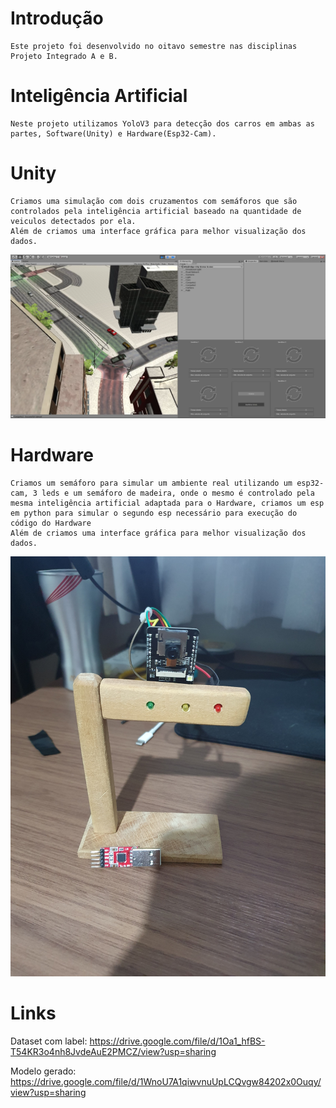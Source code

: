 # Introdução
```
Este projeto foi desenvolvido no oitavo semestre nas disciplinas Projeto Integrado A e B.
```
# Inteligência Artificial
```
Neste projeto utilizamos YoloV3 para detecção dos carros em ambas as partes, Software(Unity) e Hardware(Esp32-Cam).
```
# Unity
```
Criamos uma simulação com dois cruzamentos com semáforos que são controlados pela inteligência artificial baseado na quantidade de veiculos detectados por ela.
Além de criamos uma interface gráfica para melhor visualização dos dados.
```
![alt text](https://github.com/matheusvalbert/Projeto-Integrado/blob/main/Simulacao.PNG)
# Hardware
```
Criamos um semáforo para simular um ambiente real utilizando um esp32-cam, 3 leds e um semáforo de madeira, onde o mesmo é controlado pela mesma inteligência artificial adaptada para o Hardware, criamos um esp em python para simular o segundo esp necessário para execução do código do Hardware
Além de criamos uma interface gráfica para melhor visualização dos dados.
```
![alt text](https://github.com/matheusvalbert/Projeto-Integrado/blob/main/Hardware.jpg)
# Links
Dataset com label: https://drive.google.com/file/d/1Oa1_hfBS-T54KR3o4nh8JvdeAuE2PMCZ/view?usp=sharing

Modelo gerado: https://drive.google.com/file/d/1WnoU7A1qiwvnuUpLCQvgw84202x0Ouqy/view?usp=sharing
